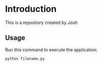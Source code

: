 # Introduction

This is a repository created by *Josh*

## Usage

Run this command to execute the application:

`python filename.py`


